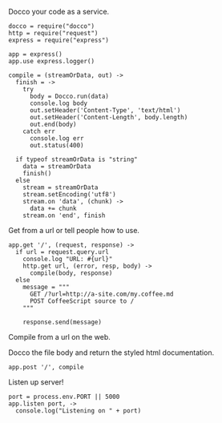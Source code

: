 Docco your code as a service.

    docco = require("docco")
    http = require("request")
    express = require("express")

    app = express()
    app.use express.logger()

    compile = (streamOrData, out) ->
      finish = ->
        try
          body = Docco.run(data)
          console.log body
          out.setHeader('Content-Type', 'text/html')
          out.setHeader('Content-Length', body.length)
          out.end(body)
        catch err
          console.log err
          out.status(400)

      if typeof streamOrData is "string"
        data = streamOrData
        finish()
      else
        stream = streamOrData
        stream.setEncoding('utf8')
        stream.on 'data', (chunk) ->
          data += chunk
        stream.on 'end', finish

Get from a url or tell people how to use.

    app.get '/', (request, response) ->
      if url = request.query.url
        console.log "URL: #{url}"
        http.get url, (error, resp, body) ->
          compile(body, response)
      else
        message = """
          GET /?url=http://a-site.com/my.coffee.md
          POST CoffeeScript source to /
        """

        response.send(message)

Compile from a url on the web.

Docco the file body and return the styled html documentation.

    app.post '/', compile

Listen up server!

    port = process.env.PORT || 5000
    app.listen port, ->
      console.log("Listening on " + port)